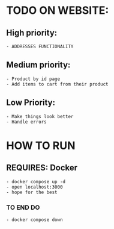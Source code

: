 # TODO ON WEBSITE:


## High priority:

	- ADDRESSES FUNCTIONALITY

## Medium priority:

	- Product by id page
	- Add items to cart from their product

## Low Priority:

	- Make things look better
	- Handle errors


# HOW TO RUN

## REQUIRES: Docker
	- docker compose up -d
	- open localhost:3000
	- hope for the best

### TO END DO
	- docker compose down
